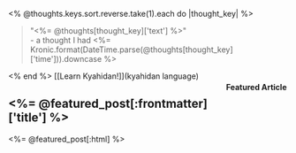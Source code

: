 ---
---

<% @thoughts.keys.sort.reverse.take(1).each do |thought_key| %>
<blockquote>
  "<%= @thoughts[thought_key]['text'] %>" 
  <footer>- a thought I had <%= Kronic.format(DateTime.parse(@thoughts[thought_key]['time'])).downcase %></footer>
</blockquote>
<% end %>
[[Learn Kyahidan!]](kyahidan language)
<h3 style="float:right; font-size:1.0em">Featured Article</h3>
<section id="featured_article">
  <h1><%= @featured_post[:frontmatter]['title'] %></h1>
  <%= @featured_post[:html] %>
</section>
